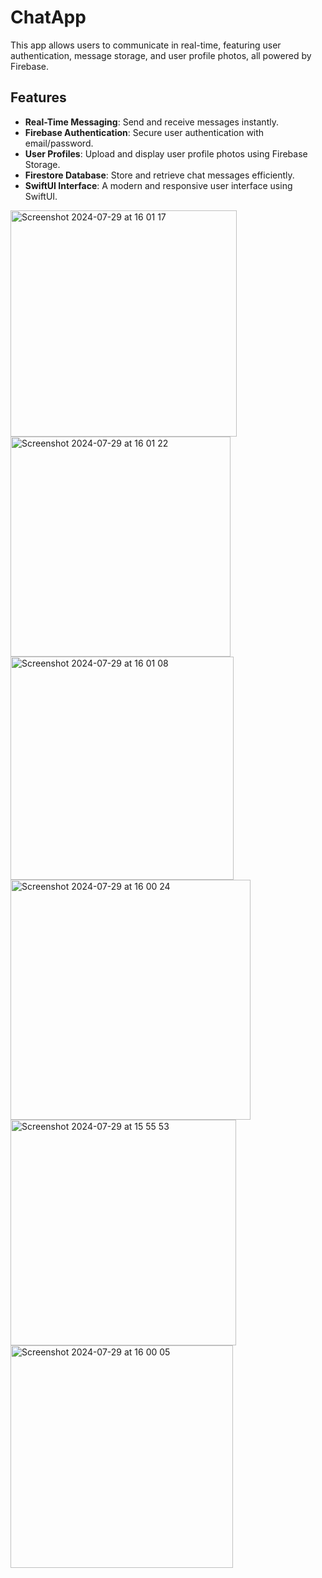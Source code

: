 # ChatApp

This app allows users to communicate in real-time, featuring user authentication, message storage, and user profile photos, all powered by Firebase.

## Features

- **Real-Time Messaging**: Send and receive messages instantly.
- **Firebase Authentication**: Secure user authentication with email/password.
- **User Profiles**: Upload and display user profile photos using Firebase Storage.
- **Firestore Database**: Store and retrieve chat messages efficiently.
- **SwiftUI Interface**: A modern and responsive user interface using SwiftUI.

<img width="362" alt="Screenshot 2024-07-29 at 16 01 17" src="https://github.com/user-attachments/assets/99034a92-b369-4044-878c-85fa61fc2a51">
<img width="352" alt="Screenshot 2024-07-29 at 16 01 22" src="https://github.com/user-attachments/assets/330470c6-957a-4d73-be7a-92dfb0eb524b">
<img width="357" alt="Screenshot 2024-07-29 at 16 01 08" src="https://github.com/user-attachments/assets/204c6ba7-e254-4893-85dd-6d84711a9076">
<img width="384" alt="Screenshot 2024-07-29 at 16 00 24" src="https://github.com/user-attachments/assets/f7a58bf1-d890-465a-a964-e441b3c2f0b8">
<img width="361" alt="Screenshot 2024-07-29 at 15 55 53" src="https://github.com/user-attachments/assets/86e866cb-ed04-4a89-8252-19c876e77a9d">
<img width="356" alt="Screenshot 2024-07-29 at 16 00 05" src="https://github.com/user-attachments/assets/dce5ab5d-5524-45fb-a36d-1e06f1c3a837">
